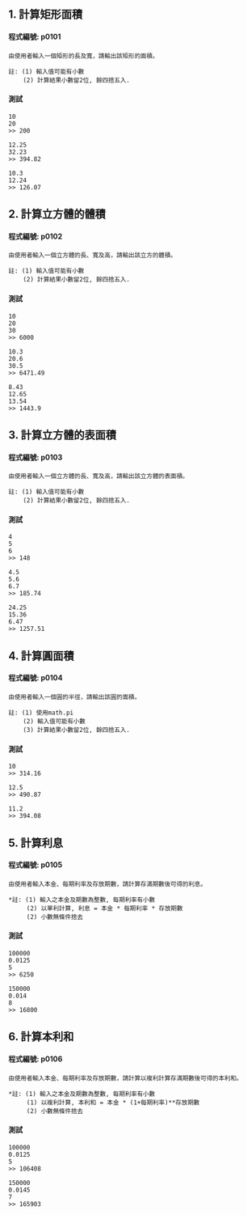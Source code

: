 ## 1. 計算矩形面積

#### 程式編號: p0101 <p/>
```
由使用者輸入一個矩形的長及寬，請輸出該矩形的面積。

註: (1) 輸入值可能有小數
    (2) 計算結果小數留2位, 餘四捨五入.
```
#### 測試
```
10
20
>> 200

12.25
32.23
>> 394.82

10.3
12.24
>> 126.07
```

## 2. 計算立方體的體積

#### 程式編號: p0102 <p/>
```
由使用者輸入一個立方體的長、寬及高，請輸出該立方的體積。

註: (1) 輸入值可能有小數
    (2) 計算結果小數留2位, 餘四捨五入.
```
#### 測試
```
10
20
30
>> 6000

10.3
20.6
30.5
>> 6471.49

8.43
12.65
13.54
>> 1443.9
```

## 3. 計算立方體的表面積

#### 程式編號: p0103 <p/>
```
由使用者輸入一個立方體的長、寬及高，請輸出該立方體的表面積。

註: (1) 輸入值可能有小數
    (2) 計算結果小數留2位, 餘四捨五入.
```

#### 測試
```
4
5
6
>> 148

4.5
5.6
6.7
>> 185.74

24.25
15.36
6.47
>> 1257.51
```


## 4. 計算圓面積

#### 程式編號: p0104 <p/>
```
由使用者輸入一個圓的半徑，請輸出該圓的面積。

註: (1) 使用math.pi
    (2) 輸入值可能有小數
    (3) 計算結果小數留2位, 餘四捨五入.
```

#### 測試
```
10
>> 314.16

12.5
>> 490.87

11.2
>> 394.08
```

## 5. 計算利息

#### 程式編號: p0105 <p/>
```
由使用者輸入本金、每期利率及存放期數，請計算存滿期數後可得的利息。

*註: (1) 輸入之本金及期數為整數, 每期利率有小數 
     (2) 以單利計算, 利息 = 本金 * 每期利率 * 存放期數
     (2) 小數無條件捨去
```

#### 測試
```
100000
0.0125
5
>> 6250

150000
0.014
8
>> 16800
```


## 6. 計算本利和

#### 程式編號: p0106 <p/>
```
由使用者輸入本金、每期利率及存放期數，請計算以複利計算存滿期數後可得的本利和。

*註: (1) 輸入之本金及期數為整數, 每期利率有小數  
     (1) 以複利計算, 本利和 = 本金 * (1+每期利率)**存放期數
     (2) 小數無條件捨去
```

#### 測試
```
100000
0.0125
5
>> 106408

150000
0.0145
7
>> 165903
```
